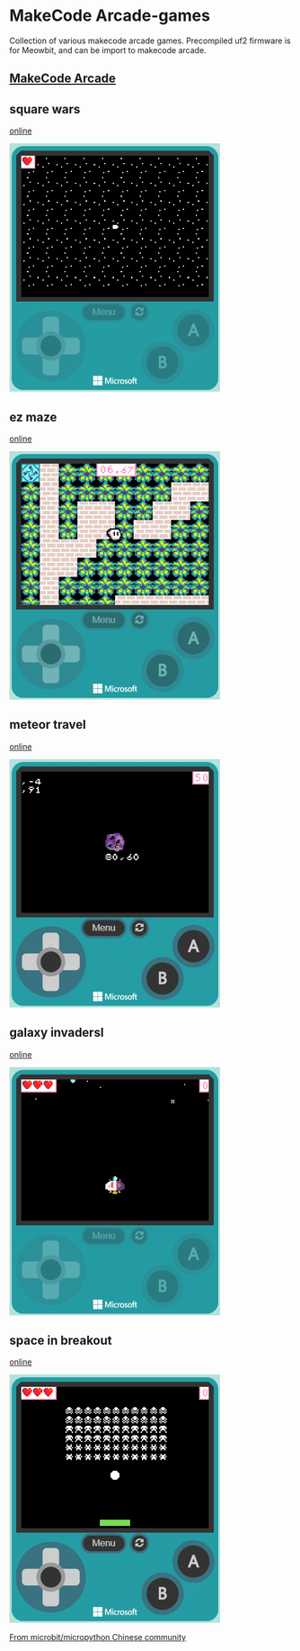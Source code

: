 # MakeCode Arcade-games
Collection of various makecode arcade games. Precompiled uf2 firmware is for Meowbit, and can be import to makecode arcade.

## [MakeCode Arcade](https://arcade.makecode.com/) ##  

## square wars ##  
[online](https://arcade.makecode.com/01641-86661-96897-78714)

![](arcade-square-wars.gif)

## ez maze ##  
[online](https://arcade.makecode.com/68337-74786-16356-85674)

![](arcade-ez-maze.gif)

## meteor travel ##  
[online](https://arcade.makecode.com/07488-08884-89402-35961)

![](arcade-meteor-travel.gif)

## galaxy invadersl ##  
[online](https://arcade.makecode.com/44999-41585-49075-61041)

![](arcade-galaxy-invaders.gif)

## space in breakout ##  
[online](https://arcade.makecode.com/68957-11475-53096-25017)

![](arcade-space-in-breakout.gif)
  

[From microbit/micropython Chinese community](http://www.micropython.org.cn)
